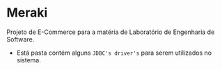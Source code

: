 # Meraki
Projeto de E-Commerce para a matéria de Laboratório de Engenharia de Software.

* Está pasta contém alguns `JDBC's driver's` para serem utilizados no sistema.
